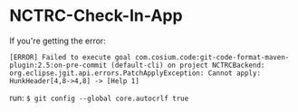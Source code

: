 # NCTRC-Check-In-App

If you're getting the error:
```
[ERROR] Failed to execute goal com.cosium.code:git-code-format-maven-plugin:2.5:on-pre-commit (default-cli) on project NCTRCBackend: org.eclipse.jgit.api.errors.PatchApplyException: Cannot apply: HunkHeader[4,8->4,8] -> [Help 1]
```
run:
`$ git config --global core.autocrlf true `
